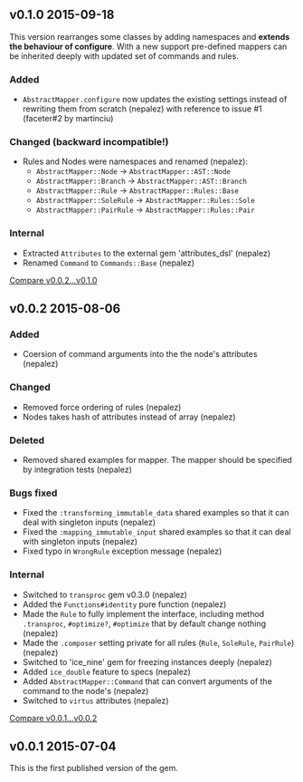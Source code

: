 ## v0.1.0 2015-09-18

This version rearranges some classes by adding namespaces and **extends the behaviour of configure**.
With a new support pre-defined mappers can be inherited deeply with updated set of commands and rules.

### Added

* `AbstractMapper.configure` now updates the existing settings instead of rewriting them from scratch (nepalez)
   with reference to issue #1 (faceter#2 by martinciu)

### Changed (backward incompatible!)

* Rules and Nodes were namespaces and renamed (nepalez):
  - `AbstractMapper::Node`     -> `AbstractMapper::AST::Node`
  - `AbstractMapper::Branch`   -> `AbstractMapper::AST::Branch`
  - `AbstractMapper::Rule`     -> `AbstractMapper::Rules::Base`
  - `AbstractMapper::SoleRule` -> `AbstractMapper::Rules::Sole`
  - `AbstractMapper::PairRule` -> `AbstractMapper::Rules::Pair`

### Internal

* Extracted `Attributes` to the external gem 'attributes_dsl' (nepalez)
* Renamed `Command` to `Commands::Base` (nepalez)

[Compare v0.0.2...v0.1.0](https://github.com/nepalez/abstract_mapper/compare/v0.0.2...v0.1.0)

## v0.0.2 2015-08-06

### Added

* Coersion of command arguments into the the node's attributes (nepalez)

### Changed

* Removed force ordering of rules (nepalez)
* Nodes takes hash of attributes instead of array (nepalez)

### Deleted

* Removed shared examples for mapper. The mapper should be specified by integration tests (nepalez)

### Bugs fixed

* Fixed the `:transforming_immutable_data` shared examples so that it can deal with singleton inputs (nepalez)
* Fixed the `:mapping_immutable_input` shared examples so that it can deal with singleton inputs (nepalez)
* Fixed typo in `WrongRule` exception message (nepalez)

### Internal

* Switched to `transproc` gem v0.3.0 (nepalez)
* Added the `Functions#identity` pure function (nepalez)
* Made the `Rule` to fully implement the interface, including method `.transproc`, `#optimize?`, `#optimize` that by default change nothing (nepalez)
* Made the `.composer` setting private for all rules (`Rule`, `SoleRule`, `PairRule`) (nepalez)
* Switched to 'ice_nine' gem for freezing instances deeply (nepalez)
* Added `ice_double` feature to specs (nepalez)
* Added `AbstractMapper::Command` that can convert arguments of the command to the node's (nepalez)
* Switched to `virtus` attributes (nepalez)

[Compare v0.0.1...v0.0.2](https://github.com/nepalez/abstract_mapper/compare/v0.0.1...v0.0.2)

## v0.0.1 2015-07-04

This is the first published version of the gem.
